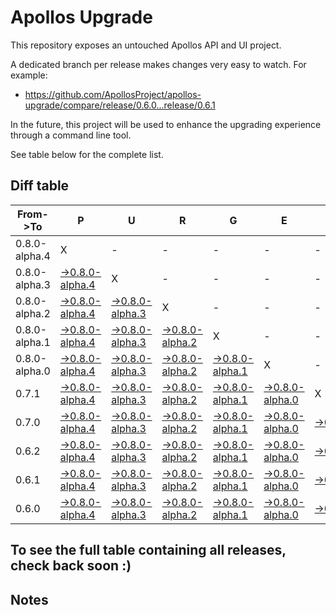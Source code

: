 # Apollos Upgrade

This repository exposes an untouched Apollos API and UI project.

A dedicated branch per release makes changes very easy
to watch. For example:

* https://github.com/ApollosProject/apollos-upgrade/compare/release/0.6.0...release/0.6.1

In the future, this project will be used to enhance the upgrading experience through a command line tool.

See table below for the complete list.

## Diff table

| From->To      | P                                                                                                                         | U                                                                                                                         | R                                                                                                                         | G                                                                                                                         | E                                                                                                                 |                                                                                                   | T                                                                                                 | I                                                                                                 | M                                                                                                 | E   | !   | !   |
| ------------- | ------------------------------------------------------------------------------------------------------------------------- | ------------------------------------------------------------------------------------------------------------------------- | ------------------------------------------------------------------------------------------------------------------------- | ------------------------------------------------------------------------------------------------------------------------- | ----------------------------------------------------------------------------------------------------------------- | ------------------------------------------------------------------------------------------------- | ------------------------------------------------------------------------------------------------- | ------------------------------------------------------------------------------------------------- | ------------------------------------------------------------------------------------------------- | --- | --- | --- |
| 0.8.0-alpha.4 | X                                                                                                                         | -                                                                                                                         | -                                                                                                                         | -                                                                                                                         | -                                                                                                                 | -                                                                                                 | -                                                                                                 | -                                                                                                 | -                                                                                                 | -   |     |     |
| 0.8.0-alpha.3 | [->0.8.0-alpha.4](https://github.com/ApollosProject/apollos-upgrade/compare/release/0.8.0-alpha.3..release/0.8.0-alpha.4) | X                                                                                                                         | -                                                                                                                         | -                                                                                                                         | -                                                                                                                 | -                                                                                                 | -                                                                                                 | -                                                                                                 | -                                                                                                 | -   |     |     |
| 0.8.0-alpha.2 | [->0.8.0-alpha.4](https://github.com/ApollosProject/apollos-upgrade/compare/release/0.8.0-alpha.2..release/0.8.0-alpha.4) | [->0.8.0-alpha.3](https://github.com/ApollosProject/apollos-upgrade/compare/release/0.8.0-alpha.2..release/0.8.0-alpha.3) | X                                                                                                                         | -                                                                                                                         | -                                                                                                                 | -                                                                                                 | -                                                                                                 | -                                                                                                 | -                                                                                                 | -   |     |     |
| 0.8.0-alpha.1 | [->0.8.0-alpha.4](https://github.com/ApollosProject/apollos-upgrade/compare/release/0.8.0-alpha.1..release/0.8.0-alpha.4) | [->0.8.0-alpha.3](https://github.com/ApollosProject/apollos-upgrade/compare/release/0.8.0-alpha.1..release/0.8.0-alpha.3) | [->0.8.0-alpha.2](https://github.com/ApollosProject/apollos-upgrade/compare/release/0.8.0-alpha.1..release/0.8.0-alpha.2) | X                                                                                                                         | -                                                                                                                 | -                                                                                                 | -                                                                                                 | -                                                                                                 | -                                                                                                 | -   |     |     |
| 0.8.0-alpha.0 | [->0.8.0-alpha.4](https://github.com/ApollosProject/apollos-upgrade/compare/release/0.8.0-alpha.0..release/0.8.0-alpha.4) | [->0.8.0-alpha.3](https://github.com/ApollosProject/apollos-upgrade/compare/release/0.8.0-alpha.0..release/0.8.0-alpha.3) | [->0.8.0-alpha.2](https://github.com/ApollosProject/apollos-upgrade/compare/release/0.8.0-alpha.0..release/0.8.0-alpha.2) | [->0.8.0-alpha.1](https://github.com/ApollosProject/apollos-upgrade/compare/release/0.8.0-alpha.0..release/0.8.0-alpha.1) | X                                                                                                                 | -                                                                                                 | -                                                                                                 | -                                                                                                 | -                                                                                                 | -   |     |     |
| 0.7.1         | [->0.8.0-alpha.4](https://github.com/ApollosProject/apollos-upgrade/compare/release/0.7.1..release/0.8.0-alpha.4)         | [->0.8.0-alpha.3](https://github.com/ApollosProject/apollos-upgrade/compare/release/0.7.1..release/0.8.0-alpha.3)         | [->0.8.0-alpha.2](https://github.com/ApollosProject/apollos-upgrade/compare/release/0.7.1..release/0.8.0-alpha.2)         | [->0.8.0-alpha.1](https://github.com/ApollosProject/apollos-upgrade/compare/release/0.7.1..release/0.8.0-alpha.1)         | [->0.8.0-alpha.0](https://github.com/ApollosProject/apollos-upgrade/compare/release/0.7.1..release/0.8.0-alpha.0) | X                                                                                                 | -                                                                                                 | -                                                                                                 | -                                                                                                 | -   |     |     |
| 0.7.0         | [->0.8.0-alpha.4](https://github.com/ApollosProject/apollos-upgrade/compare/release/0.7.0..release/0.8.0-alpha.4)         | [->0.8.0-alpha.3](https://github.com/ApollosProject/apollos-upgrade/compare/release/0.7.0..release/0.8.0-alpha.3)         | [->0.8.0-alpha.2](https://github.com/ApollosProject/apollos-upgrade/compare/release/0.7.0..release/0.8.0-alpha.2)         | [->0.8.0-alpha.1](https://github.com/ApollosProject/apollos-upgrade/compare/release/0.7.0..release/0.8.0-alpha.1)         | [->0.8.0-alpha.0](https://github.com/ApollosProject/apollos-upgrade/compare/release/0.7.0..release/0.8.0-alpha.0) | [->0.7.1](https://github.com/ApollosProject/apollos-upgrade/compare/release/0.7.0..release/0.7.1) | X                                                                                                 | -                                                                                                 | -                                                                                                 | -   |     |     |
| 0.6.2         | [->0.8.0-alpha.4](https://github.com/ApollosProject/apollos-upgrade/compare/release/0.6.2..release/0.8.0-alpha.4)         | [->0.8.0-alpha.3](https://github.com/ApollosProject/apollos-upgrade/compare/release/0.6.2..release/0.8.0-alpha.3)         | [->0.8.0-alpha.2](https://github.com/ApollosProject/apollos-upgrade/compare/release/0.6.2..release/0.8.0-alpha.2)         | [->0.8.0-alpha.1](https://github.com/ApollosProject/apollos-upgrade/compare/release/0.6.2..release/0.8.0-alpha.1)         | [->0.8.0-alpha.0](https://github.com/ApollosProject/apollos-upgrade/compare/release/0.6.2..release/0.8.0-alpha.0) | [->0.7.1](https://github.com/ApollosProject/apollos-upgrade/compare/release/0.6.2..release/0.7.1) | [->0.7.0](https://github.com/ApollosProject/apollos-upgrade/compare/release/0.6.2..release/0.7.0) | X                                                                                                 | -                                                                                                 | -   |     |     |
| 0.6.1         | [->0.8.0-alpha.4](https://github.com/ApollosProject/apollos-upgrade/compare/release/0.6.1..release/0.8.0-alpha.4)         | [->0.8.0-alpha.3](https://github.com/ApollosProject/apollos-upgrade/compare/release/0.6.1..release/0.8.0-alpha.3)         | [->0.8.0-alpha.2](https://github.com/ApollosProject/apollos-upgrade/compare/release/0.6.1..release/0.8.0-alpha.2)         | [->0.8.0-alpha.1](https://github.com/ApollosProject/apollos-upgrade/compare/release/0.6.1..release/0.8.0-alpha.1)         | [->0.8.0-alpha.0](https://github.com/ApollosProject/apollos-upgrade/compare/release/0.6.1..release/0.8.0-alpha.0) | [->0.7.1](https://github.com/ApollosProject/apollos-upgrade/compare/release/0.6.1..release/0.7.1) | [->0.7.0](https://github.com/ApollosProject/apollos-upgrade/compare/release/0.6.1..release/0.7.0) | [->0.6.2](https://github.com/ApollosProject/apollos-upgrade/compare/release/0.6.1..release/0.6.2) | X                                                                                                 | -   |     |     |
| 0.6.0         | [->0.8.0-alpha.4](https://github.com/ApollosProject/apollos-upgrade/compare/release/0.6.0..release/0.8.0-alpha.4)         | [->0.8.0-alpha.3](https://github.com/ApollosProject/apollos-upgrade/compare/release/0.6.0..release/0.8.0-alpha.3)         | [->0.8.0-alpha.2](https://github.com/ApollosProject/apollos-upgrade/compare/release/0.6.0..release/0.8.0-alpha.2)         | [->0.8.0-alpha.1](https://github.com/ApollosProject/apollos-upgrade/compare/release/0.6.0..release/0.8.0-alpha.1)         | [->0.8.0-alpha.0](https://github.com/ApollosProject/apollos-upgrade/compare/release/0.6.0..release/0.8.0-alpha.0) | [->0.7.1](https://github.com/ApollosProject/apollos-upgrade/compare/release/0.6.0..release/0.7.1) | [->0.7.0](https://github.com/ApollosProject/apollos-upgrade/compare/release/0.6.0..release/0.7.0) | [->0.6.2](https://github.com/ApollosProject/apollos-upgrade/compare/release/0.6.0..release/0.6.2) | [->0.6.1](https://github.com/ApollosProject/apollos-upgrade/compare/release/0.6.0..release/0.6.1) | X   |     |     |

## To see the full table containing all releases, check back soon :)

## Notes
